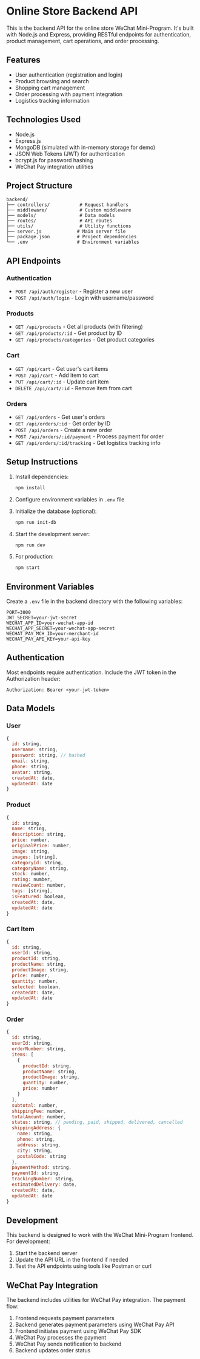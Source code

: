 # Online Store Backend API

This is the backend API for the online store WeChat Mini-Program. It's built with Node.js and Express, providing RESTful endpoints for authentication, product management, cart operations, and order processing.

## Features

- User authentication (registration and login)
- Product browsing and search
- Shopping cart management
- Order processing with payment integration
- Logistics tracking information

## Technologies Used

- Node.js
- Express.js
- MongoDB (simulated with in-memory storage for demo)
- JSON Web Tokens (JWT) for authentication
- bcrypt.js for password hashing
- WeChat Pay integration utilities

## Project Structure

```
backend/
├── controllers/           # Request handlers
├── middleware/            # Custom middleware
├── models/                # Data models
├── routes/                # API routes
├── utils/                 # Utility functions
├── server.js             # Main server file
├── package.json          # Project dependencies
└── .env                  # Environment variables
```

## API Endpoints

### Authentication
- `POST /api/auth/register` - Register a new user
- `POST /api/auth/login` - Login with username/password

### Products
- `GET /api/products` - Get all products (with filtering)
- `GET /api/products/:id` - Get product by ID
- `GET /api/products/categories` - Get product categories

### Cart
- `GET /api/cart` - Get user's cart items
- `POST /api/cart` - Add item to cart
- `PUT /api/cart/:id` - Update cart item
- `DELETE /api/cart/:id` - Remove item from cart

### Orders
- `GET /api/orders` - Get user's orders
- `GET /api/orders/:id` - Get order by ID
- `POST /api/orders` - Create a new order
- `POST /api/orders/:id/payment` - Process payment for order
- `GET /api/orders/:id/tracking` - Get logistics tracking info

## Setup Instructions

1. Install dependencies:
   ```bash
   npm install
   ```

2. Configure environment variables in `.env` file

3. Initialize the database (optional):
   ```bash
   npm run init-db
   ```

4. Start the development server:
   ```bash
   npm run dev
   ```

5. For production:
   ```bash
   npm start
   ```

## Environment Variables

Create a `.env` file in the backend directory with the following variables:

```
PORT=3000
JWT_SECRET=your-jwt-secret
WECHAT_APP_ID=your-wechat-app-id
WECHAT_APP_SECRET=your-wechat-app-secret
WECHAT_PAY_MCH_ID=your-merchant-id
WECHAT_PAY_API_KEY=your-api-key
```

## Authentication

Most endpoints require authentication. Include the JWT token in the Authorization header:

```
Authorization: Bearer <your-jwt-token>
```

## Data Models

### User
```javascript
{
  id: string,
  username: string,
  password: string, // hashed
  email: string,
  phone: string,
  avatar: string,
  createdAt: date,
  updatedAt: date
}
```

### Product
```javascript
{
  id: string,
  name: string,
  description: string,
  price: number,
  originalPrice: number,
  image: string,
  images: [string],
  categoryId: string,
  categoryName: string,
  stock: number,
  rating: number,
  reviewCount: number,
  tags: [string],
  isFeatured: boolean,
  createdAt: date,
  updatedAt: date
}
```

### Cart Item
```javascript
{
  id: string,
  userId: string,
  productId: string,
  productName: string,
  productImage: string,
  price: number,
  quantity: number,
  selected: boolean,
  createdAt: date,
  updatedAt: date
}
```

### Order
```javascript
{
  id: string,
  userId: string,
  orderNumber: string,
  items: [
    {
      productId: string,
      productName: string,
      productImage: string,
      quantity: number,
      price: number
    }
  ],
  subtotal: number,
  shippingFee: number,
  totalAmount: number,
  status: string, // pending, paid, shipped, delivered, cancelled
  shippingAddress: {
    name: string,
    phone: string,
    address: string,
    city: string,
    postalCode: string
  },
  paymentMethod: string,
  paymentId: string,
  trackingNumber: string,
  estimatedDelivery: date,
  createdAt: date,
  updatedAt: date
}
```

## Development

This backend is designed to work with the WeChat Mini-Program frontend. For development:

1. Start the backend server
2. Update the API URL in the frontend if needed
3. Test the API endpoints using tools like Postman or curl

## WeChat Pay Integration

The backend includes utilities for WeChat Pay integration. The payment flow:

1. Frontend requests payment parameters
2. Backend generates payment parameters using WeChat Pay API
3. Frontend initiates payment using WeChat Pay SDK
4. WeChat Pay processes the payment
5. WeChat Pay sends notification to backend
6. Backend updates order status